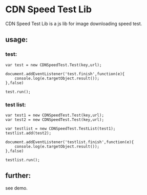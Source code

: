 # CDN Speed Test Lib

CDN Speed Test Lib is a js lib for image downloading speed test.

## usage:

### test:

    var test = new CDNSpeedTest.Test(key,url);

    document.addEventListener('test.finish',function(e){
        console.log(e.targetObject.result());
    },false)
    
    test.run();

### test list:

    var test1 = new CDNSpeedTest.Test(key,url);
    var test2 = new CDNSpeedTest.Test(key,url);

    var testlist = new CDNSpeedTest.TestList(test1);
    testlist.add(test2);

    document.addEventListener('testlist.finish',function(e){
        console.log(e.targetObject.result());
    },false)

    testlist.run();

## further:

see demo.